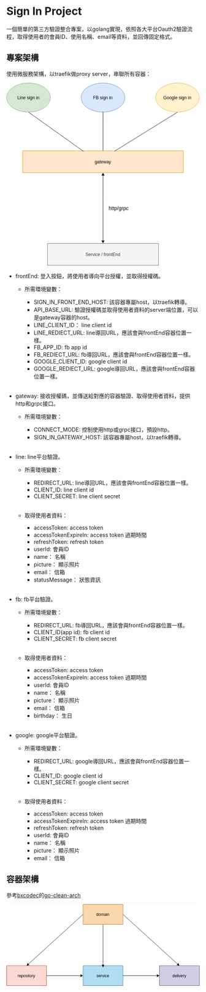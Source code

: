 # Sign In Project

一個簡單的第三方驗證整合專案，以golang實現，依照各大平台Oauth2驗證流程，取得使用者的會員ID、使用名稱、email等資料，並回傳固定格式。

## 專案架構

使用微服務架構，以traefik做proxy server，串聯所有容器：

![image](https://github.com/way11229/signIn/blob/master/signIn.png)

* frontEnd: 登入按鈕，將使用者導向平台授權，並取得授權碼。

  * 所需環境變數：

    * SIGN_IN_FRONT_END_HOST: 該容器專屬host，以traefik轉導。
    * API_BASE_URL: 驗證授權碼並取得使用者資料的server端位置，可以是gateway容器的host。
    * LINE_CLIENT_ID： line client id
    * LINE_REDIECT_URL: line導回URL，應該會與frontEnd容器位置一樣。
    * FB_APP_ID: fb app id
    * FB_REDIECT_URL: fb導回URL，應該會與frontEnd容器位置一樣。
    * GOOGLE_CLIENT_ID: google client id
    * GOOGLE_REDIECT_URL: google導回URL，應該會與frontEnd容器位置一樣。
    <br><br/>

* gateway: 接收授權碼，並傳送給對應的容器驗證、取得使用者資料，提供http和grpc接口。

  * 所需環境變數：

    * CONNECT_MODE: 控制使用http或grpc接口，預設http。
    * SIGN_IN_GATEWAY_HOST: 該容器專屬host，以traefik轉導。
    <br><br/>

* line: line平台驗證。

  * 所需環境變數：

    * REDIRECT_URL: line導回URL，應該會與frontEnd容器位置一樣。
    * CLIENT_ID: line client id
    * CLIENT_SECRET: line client secret
    <br><br/>

  * 取得使用者資料：

    * accessToken: access token
    * accessTokenExpireIn: access token 過期時間
    * refreshToken: refresh token
    * userId: 會員ID
    * name： 名稱
    * picture： 顯示照片
    * email： 信箱
    * statusMessage： 狀態資訊
    <br><br/>

* fb: fb平台驗證。

  * 所需環境變數：

    * REDIRECT_URL: fb導回URL，應該會與frontEnd容器位置一樣。
    * CLIENT_ID(app id): fb client id
    * CLIENT_SECRET: fb client secret
    <br><br/>

  * 取得使用者資料：

    * accessToken: access token
    * accessTokenExpireIn: access token 過期時間
    * userId: 會員ID
    * name： 名稱
    * picture： 顯示照片
    * email： 信箱
    * birthday： 生日
    <br><br/>

* google: google平台驗證。

  * 所需環境變數：

    * REDIRECT_URL: google導回URL，應該會與frontEnd容器位置一樣。
    * CLIENT_ID: google client id
    * CLIENT_SECRET: google client secret
    <br><br/>

  * 取得使用者資料：

    * accessToken: access token
    * accessTokenExpireIn: access token 過期時間
    * refreshToken: refresh token
    * userId: 會員ID
    * name： 名稱
    * picture： 顯示照片
    * email： 信箱

## 容器架構

參考[bxcodec](https://github.com/bxcodec)的[go-clean-arch](https://github.com/bxcodec/go-clean-arch)

![image](https://github.com/way11229/signIn/blob/master/content.png)
